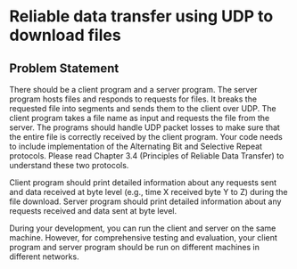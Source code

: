 # Reliable data transfer using UDP to download files 

## Problem Statement
There should be a client program and a server program. The server program hosts files and responds to requests for files. It breaks the requested file into segments and sends them to the client over UDP. The client program takes a file name as input and requests the file from the server. The programs should handle UDP packet losses to make sure that the entire file is correctly received by the client program. Your code needs to include implementation of the Alternating Bit and Selective Repeat protocols. Please read Chapter 3.4 (Principles of Reliable Data Transfer) to understand these two 
protocols.

Client program should print detailed information about any requests sent and data received at byte level (e.g., time X received byte Y to Z) during the file download.  Server program should print detailed information about any requests received and data sent at byte level.

During your development, you can run the client and server on the same machine. However, for comprehensive testing and evaluation, your client program and server program should be run on different machines in different networks.